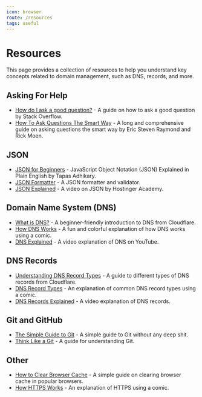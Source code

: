 ```yaml
---
icon: browser
route: /resources
tags: useful
---
```


# Resources

This page provides a collection of resources to help you understand key concepts related to domain management, such as DNS, records, and more.

## Asking For Help

- [How do I ask a good question?](https://stackoverflow.com/help/how-to-ask) - A guide on how to ask a good question by Stack Overflow.
- [How To Ask Questions The Smart Way](http://catb.org/~esr/faqs/smart-questions.html) - A long and comprehensive guide on asking questions the smart way by Eric Steven Raymond and Rick Moen.

## JSON
- [JSON for  Beginners](https://www.freecodecamp.org/news/what-is-json-a-json-file-example/) - JavaScript Object Notation (JSON) Explained in Plain English by Tapas Adhikary.
- [JSON Formatter](https://jsonformatter.org/) - A JSON formatter and validator.
- [JSON Explained](https://www.youtube.com/watch?v=cj3h3Fb10QY) - A video on JSON by Hostinger Academy.

## Domain Name System (DNS)

- [What is DNS?](https://www.cloudflare.com/learning/dns/what-is-dns/) - A beginner-friendly introduction to DNS from Cloudflare.
- [How DNS Works](https://howdns.works/) - A fun and colorful explanation of how DNS works using a comic.
- [DNS Explained](https://www.youtube.com/watch?v=72snZctFFtA) - A video explanation of DNS on YouTube.

## DNS Records

- [Understanding DNS Record Types](https://www.cloudflare.com/learning/dns/dns-records/) - A guide to different types of DNS records from Cloudflare.
- [DNS Record Types](https://wizardzines.com/comics/dns-record-types/) - An explanation of common DNS record types using a comic. 
- [DNS Records Explained](https://www.youtube.com/watch?v=VMKbwYMoxX4) - A video explanation of DNS records.

## Git and GitHub

- [The Simple Guide to Git](https://rogerdudler.github.io/git-guide/) - A simple guide to Git without any deep shit.
- [Think Like a Git](https://think-like-a-git.net/) - A guide for understanding Git.

## Other
- [How to Clear Browser Cache](https://www.hostinger.com/tutorials/clear-browser-cache) - A simple guide on clearing browser cache in popular browsers.
- [How HTTPS Works](https://howhttps.works/) - An explanation of HTTPS using a comic.
